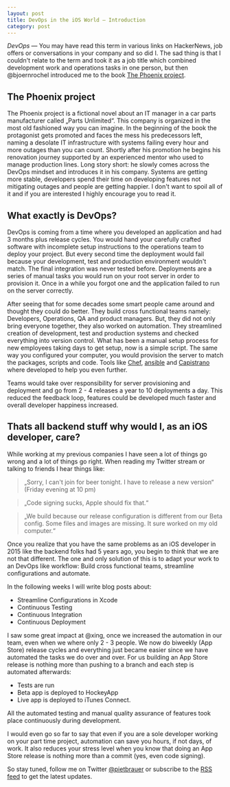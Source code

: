 ```yaml
---
layout: post
title: DevOps in the iOS World — Introduction
category: post
--- 
```


*DevOps* — You may have read this term in various links on HackerNews, job offers or conversations in your company and so did I. The sad thing is that I couldn't relate to the term and took it as a job title which combined development work and operations tasks in one person, but then @bjoernrochel introduced me to the book [The Phoenix project](http://www.amazon.com/The-Phoenix-Project-Helping-Business/dp/0988262592).

## The Phoenix project

The Phoenix project is a fictional novel about an IT manager in a car parts manufacturer called „Parts Unlimited“. This company is organized in the most old fashioned way you can imagine.
In the beginning of the book the protagonist gets promoted and faces the mess his predecessors left, naming a desolate IT infrastructure with systems failing every hour and more outages than you can count.
Shortly after his promotion he begins his renovation journey supported by an experienced mentor who used to manage production lines.
Long story short: he slowly comes across the DevOps mindset and introduces it in his company. Systems are getting more stable, developers spend their time on developing features not mitigating outages and people are getting happier.
I don't want to spoil all of it and if you are interested I highly encourage you to read it.

## What exactly is DevOps?

DevOps is coming from a time where you developed an application and had 3 months plus release cycles. You would hand your carefully crafted software with incomplete setup instructions to the operations team to deploy your project. But every second time the deployment would fail because your development, test and production environment wouldn't match. The final integration was never tested before. Deployments are a series of manual tasks you would run on your root server in order to provision it. Once in a while you forgot one and the application failed to run on the server correctly.

After seeing that for some decades some smart people came around and thought they could do better. They build cross functional teams namely: Developers, Operations, QA and product managers. But, they did not only bring everyone together, they also worked on automation.
They streamlined creation of development, test and production systems and checked everything into version control.
What has been a manual setup process for new employees taking days to get setup, now is a simple script. The same way you configured your computer, you would provision the server to match the packages, scripts and code. Tools like [Chef](https://www.chef.io/), [ansible](http://www.ansible.com/home) and [Capistrano](http://capistranorb.com/) where developed to help you even further.

Teams would take over responsibility for server provisioning and  deployment and go from 2 - 4 releases a year to 10 deployments a day. This reduced the feedback loop, features could be developed much faster and overall developer happiness increased.

## Thats all backend stuff why would I, as an iOS developer, care?

While working at my previous companies I have seen a lot of things go wrong and a lot of things go right. When reading my Twitter stream or talking to friends I hear things like:

> „Sorry, I can't join for beer tonight. I have to release a new version“ (Friday evening at 10 pm)

> „Code signing sucks, Apple should fix that.“

> „We build because our release configuration is different from our Beta config. Some files and images are missing. It sure worked on my old computer.“

Once you realize that you have the same problems as an iOS developer in 2015 like the backend folks had 5 years ago, you begin to think that we are not that different.
The one and only solution of this is to adapt your work to an DevOps like workflow: Build cross functional teams, streamline configurations and automate.

In the following weeks I will write blog posts about:

- Streamline Configurations in Xcode
- Continuous Testing
- Continuous Integration
- Continuous Deployment

I saw some great impact at @xing, once we increased the automation in our team, even when we where only 2 - 3 people.
We now do biweekly (App Store) release cycles and everything just became easier since we have automated the tasks we do over and over.
For us building an App Store release is nothing more than pushing to a branch and each step is automated afterwards:

- Tests are run
- Beta app is deployed to HockeyApp
- Live app is deployed to iTunes Connect.

All the automated testing and manual quality assurance of features took place continuously during development.

I would even go so far to say that even if you are a sole developer working on your part time project, automation can save you hours, if not days, of work.
It also reduces your stress level when you know that doing an App Store release is nothing more than a commit (yes, even code signing).

So stay tuned, follow me on Twitter [@pietbrauer](https://twitter.com/pietbrauer) or subscribe to the [RSS feed](http://nerdishbynature.com/feed.xml) to get the latest updates.